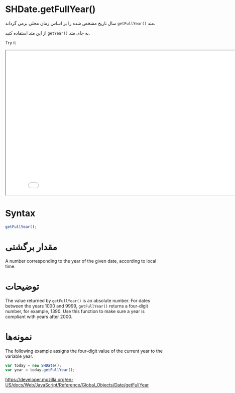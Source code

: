 # SHDate.getFullYear()

متد <code dir="ltr">getFullYear()</code> سال تاریخ مشخص شده را بر اساس زمان محلی برمی گرداند.

به جای متد <code dir="ltr">getYear()</code> از این متد استفاده کنید.

Try it

<iframe style="width: 830px; height: 460px;" src="/SHDateTime-js/examples/live.html?function=getHours" title="MDN Web Docs Interactive Example" loading="lazy"></iframe>
<br/>

# Syntax

```js
getFullYear();
```

# مقدار برگشتی

A number corresponding to the year of the given date, according to local time.

# توضیحات

The value returned by <code dir="ltr">getFullYear()</code> is an absolute number. For dates between the years 1000 and 9999, <code dir="ltr">getFullYear()</code> returns a four-digit number, for example, 1390. Use this function to make sure a year is compliant with years after 2000.

# نمونه‌ها

The following example assigns the four-digit value of the current year to the variable year.

```js
var today = new SHDate();
var year = today.getFullYear();
```

https://developer.mozilla.org/en-US/docs/Web/JavaScript/Reference/Global_Objects/Date/getFullYear

